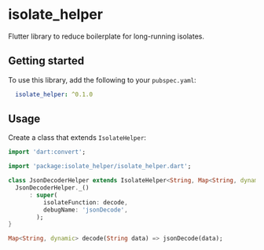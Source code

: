 # isolate_helper

Flutter library to reduce boilerplate for long-running isolates.

## Getting started

To use this library, add the following to your `pubspec.yaml`:

```yaml
  isolate_helper: ^0.1.0
```

## Usage

Create a class that extends `IsolateHelper`:

```dart
import 'dart:convert';

import 'package:isolate_helper/isolate_helper.dart';

class JsonDecoderHelper extends IsolateHelper<String, Map<String, dynamic>> {
  JsonDecoderHelper._()
      : super(
          isolateFunction: decode,
          debugName: 'jsonDecode',
        );
}

Map<String, dynamic> decode(String data) => jsonDecode(data);

```
